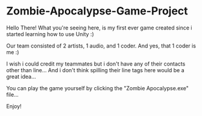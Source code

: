 # Zombie-Apocalypse-Game-Project

Hello There!
What you're seeing here, is my first ever game created since i started learning how to use Unity :)

Our team consisted of 2 artists, 1 audio, and 1 coder. And yes, that 1 coder is me :)

I wish i could credit my teammates but i don't have any of their contacts other than line...
And i don't think spilling their line tags here would be a great idea...

You can play the game yourself by clicking the "Zombie Apocalypse.exe" file...

Enjoy!
